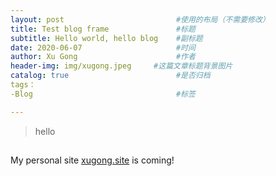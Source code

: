 ```yaml
---
layout: post                         #使用的布局（不需要修改）
title: Test blog frame               #标题
subtitle: Hello world, hello blog    #副标题
date: 2020-06-07                     #时间
author: Xu Gong                      #作者
header-img: img/xugong.jpeg     #这篇文章标题背景图片
catalog: true                        #是否归档
tags： 
-Blog                                #标签

---
```


>hello
##
My personal site [xugong.site](xugong.site "Xu Gong") is coming!




